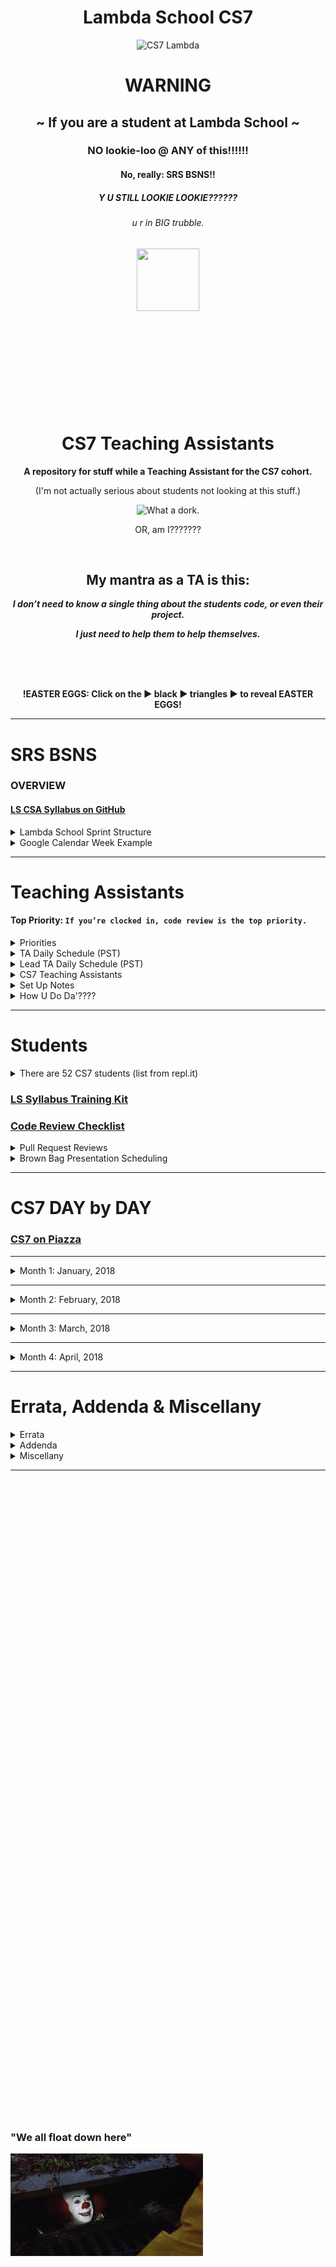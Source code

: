 <div align="center">
  <h1>Lambda School CS7</h1>
  <img src="https://raw.githubusercontent.com/mixelpixel/LambdaSchoolTA/master/art/cs7lambda.png" alt="CS7 Lambda" height="200px" width="200px">
  <h1><b>WARNING</b></h1>
  <h2>~ If you are a student at Lambda School ~</h2>
  <h3>NO lookie-loo @ ANY of this!!!!!!</h3>
  <h4>No, really: SRS BSNS!!</h4>
  <h5>Y U STILL LOOKIE LOOKIE??????</h5>
  <h6>u r in BIG trubble.</h6>
  <img src="https://orig00.deviantart.net/d0b8/f/2015/167/8/5/blue_lambda_as_hecu_marine_by_hanif1807-d8xkuq4.png" height="100px" width="100px">
  <br><br><br><br><br><br><br><br><br><br>
  <h1>CS7 Teaching Assistants</h1>
  <p><b>A repository for stuff while a Teaching Assistant for the CS7 cohort.</b></p>
  <p>(I'm not actually serious about students not looking at this stuff.)</p>
  <img src="https://raw.githubusercontent.com/mixelpixel/LambdaSchoolTA/master/art/what-a-dork.jpg" alt="What a dork.">
  <p>OR, am I???????</p>
  <br>
  <h2>My mantra as a TA is this:</h2>
  <p><i><b>I don’t need to know a single thing about the students code, or even their project.</b></i></p>
  <p><i><b>I just need to help them to help themselves.</b></i></p>
  <br><br><br>
  <p><b>!EASTER EGGS: Click on the ▶︎ black ▶︎ triangles ▶︎ to reveal EASTER EGGS!</b></p>
</div>

***

# SRS BSNS
### OVERVIEW
#### [LS CSA Syllabus on GitHub](https://github.com/LambdaSchool/LambdaCSA-Syllabus)

<details>
  <summary>Lambda School Sprint Structure</summary><p>

  - [Lambda School Sprint Structure](https://docs.google.com/spreadsheets/d/1m83sq7Td5jpJ0XQUTwN7dJKhBHvIUppyHGIQ58pVQl4/edit?usp=sharing)

  ![Lambda School Sprint Structure](art/weeklySchedule.png)

  </p>
</details>

<details>
  <summary>Google Calendar Week Example</summary><p>

  - The CS7 Calendar is available on Google Calendars per invite.

  ![CS& Google Calendar](art/google-calendar.png)

  </p>
</details>

***

# Teaching Assistants
#### Top Priority: `If you’re clocked in, code review is the top priority.`

<details>
  <summary>Priorities</summary><p>

  > When possible (which should be almost always…), code reviews should be done during instruction in the morning.
  > Emphasis is on the current PR’s, not the past ones.
  > Then the queue of questions should be covered in the afternoon.

  ##### Also, as for the queue, I have been doing this:
  1. if there are questions I can address quickly, then I do so in writing.
    - Am trying to fight the urge to jump into a chat (even though it is often easier to verbally explain things).
  2. When given questions in DM’s, I’m in the habit of asking that the question be posted in help channels prior to answering. Also, good to confirm that the student with the question is _PAIR PROGRAMMING_.

  ##### `Code reviews are literally the most important part of your job.`
  > The afternoon questions are great, but in-depth code reviews have more impact.

  </p>
</details>

<details>
  <summary>TA Daily Schedule (PST)</summary><p>

  #### DAILY@9:15am PST CS7 TA Stand Up Meeting (5 - 10 minutes)

  ## Monday through Thursday: Projects & Code Challenges

  | # | Time (PST) | Activity |
  |:---|:---|:---|
  | 1.  | 8        | `/jibble in` |
  | 2.  | 8 - 845  | 1) GitHub PR code reviews 2) #cs7_help |
  | 3.  | 845 - 9  | Lecture: code challenge review |
  | 4.  | 915      | CS7 TA standup meeting |
  | 5.  | 930 - 11 | 1) GitHub PR code reviews 2) #cs7_help |
  | 6.  | 11       | `/jibble out` |
  | 7.  | 11 - 12  | LUNCH |
  | 8.  | 12       | `jibble in` |
  | 9.  | 12 - 5   | 1) GitHub PR code reviews 2) #cs7_help 3) Zoom <a href="https://youtu.be/-P67b07z7Qw">Breakout</a> rooms |
  | 10. | 5        | `jibble out` |

  ## Friday: Sprint Challenges

  | # | Time (PST) | Activity |
  |:---|:---|:---|
  | 1.  | 8        | `/jibble in` |
  | 2.  | 8 - 915  | 1) GitHub PR code reviews 2) #cs7_help |
  | 3.  | 915      | CS7 TA standup meeting |
  | 4.  | 930 - 11 | 1) GitHub PR code reviews 2) #cs7_help |
  | 5.  | 11       | `/jibble out` |
  | 6.  | 11 - 12  | LUNCH |
  | 7.  | 12       | `jibble in` |
  | 8.  | 12 - 5   | 1) GitHub PR code reviews 2) #cs7_help 3) Zoom <a href="https://youtu.be/-P67b07z7Qw">Breakout</a> rooms |
  | 9.  | 5        | `jibble out` |

  </p>
</details>

<details>
  <summary>Lead TA Daily Schedule (PST)</summary><p>

  #### DAILY@9:15am PST CS7 TA Stand Up Meeting (5 - 10 minutes)
  ##### In alphabetical order, ask all the TA's
  1. What did you work on yesterday?
  2. What are you working on today?
  3. What is causing you to get stuck?

  #### DAILY@9:30am PST  [Lead TA Stand Up Meeting](https://zoom.us/j/4558930151)

  ## Monday through Thursday: Projects & Code Challenges

  | # | Time (PST) | Activity |
  |:---|:---|:---|
  | 1.  | 450p day before or 750a | Schedule Code Challenge |
  | 2.  | 8        | `/jibble in` |
  | 3.  | 8 - 845  | 1) GitHub PR code reviews 2) #cs7_help |
  | 4.  | 845 - 9  | Lecture: code challenge review |
  | 5.  | 915      | cs7 TA standup |
  | 6.  | 930      | Lead TA mtg: https://zoom.us/j/4558930151 |
  | 7.  | 945 - 11 | 1) GitHub PR code reviews 2) #cs7_help |
  | 8.  | 11       | `/jibble out` |
  | 9.  | 11 - 12  | LUNCH |
  | 10. | 12       | `jibble in` |
  | 11. | 12 - 5   | 1) GitHub PR code reviews 2) #cs7_help 3) Zoom <a href="https://youtu.be/-P67b07z7Qw">Breakout</a> rooms |
  | 12. | 5        | `jibble out` |

  ## Friday: Sprint Challenges

  | # | Time (PST) | Activity |
  |:---|:---|:---|
  | 1.  | 8        | `/jibble in` |
  | 2.  | 8 - 915  | 1) GitHub PR code reviews 2) #cs7_help |
  | 3.  | 915      | CS7 TA standup meeting |
  | 4.  | 930 - 11 | 1) GitHub PR code reviews 2) #cs7_help |
  | 5.  | 11       | `/jibble out` |
  | 6.  | 11 - 12  | LUNCH |
  | 7.  | 12       | `jibble in` |
  | 8.  | 12 - 5   | 1) GitHub PR code reviews 2) #cs7_help 3) Zoom <a href="https://youtu.be/-P67b07z7Qw">Breakout</a> rooms |
  | 9.  | 5        | `jibble out` |

  </p>
</details>

<details>
  <summary>CS7 Teaching Assistants</summary><p>

  ### CS7 TA's
  1. Manisha LaL (Chicago, IL) CST
  2. Wesley "Pine Cone" Harvey (Vancouver, BC) PST
  3. Satish Vattikuti (Toledo, OH) EST
  4. Patrick Kennedy (Madison, NH) EST
  5. Tyge Johnson (Salt Lake City, UT) MST

  <img src="https://raw.githubusercontent.com/mixelpixel/LambdaSchoolTA/master/art/TAbyTimezones.jpeg" alt="TA Time Zones" width="300">

  ### CS7 TA Schedules (PST)
  1. Manisha M-F 8-5
  2. Wesley: M-F 8-5
  3. Patrick: M-F 8-5
  4. Tyge Johnson: M-F 8-5
  5. Satish is Part Time: 20hrs total
    - M Tu W Th F: 8AM - 9AM
    - M    W    F: NOON - 5PM

  </p>
</details>

<details>
  <summary>Set Up Notes</summary><p>

  ### Setting up [repl.it](https://repl.it/teacher) code challenges
  Per Emily:
  1. Log into repl.it - you should see the classrooms
  2. When you click on CS7's classroom there should be 3 tabs: published, scheduled, and drafts.
  3. Under drafts, find the code challenge and click on it.
  4. On it's main page on the top right you can schedule it.
  5. Select tomorrow and set the time to 7:59 AM (I do 8, but I'm a rebel)
  6. You can always go back to the scheduled version, click to open it up and you'll have options to edit the tests etc. If you scroll all the way to the bottom, there's a link to the model solution. That's the one the students will see after submission, and the one you can share if you don't want to write one.

  ### Setting up BrownBags
  Per Emily:
  1. So right now I'm scheduling them a week at a time. I contact students individually and occasionally ask for volunteers in the channels. When I get a volunteer I add them to the calendar. The next two weeks are reserved for Sean and Caleb.
  2. The reason I do a week in advance is because sometimes we have to reschedule to make room for guests, and it makes it easier to just move the students back one week as opposed to scheduling them all out three months and having to figure out where to put them
  3. They're 20 minutes long, we aim for 3 per Friday

  ### Slack `/jibble` timeclock
  - In the jibble App channel, use `in` and `out`, see also: `help`
  - https://app.jibble.io/ to access your time sheet and edit times if need be.
  - http://help.jibble.io/timesheets/how-can-i-add-or-edit-time-manually

  ### 1099
  - https://www.irs.gov/businesses/small-businesses-self-employed/independent-contractor-self-employed-or-employee

  </p>
</details>

<details>
  <summary>How U Do Da'????</summary><p>

  ### Posting Links on Piazza
  - Just pasting the YouTube link WON'T result in an HTML link - it'll just be text.
  - MUCH more useful to students: EMBEDDED YouTube content!

  <div align="center">
  <img src="https://raw.githubusercontent.com/mixelpixel/LambdaSchoolTA/master/art/piazza/embed.png" alt="select 'Insert'" height="100">
  <br>
  <img src="https://raw.githubusercontent.com/mixelpixel/LambdaSchoolTA/master/art/piazza/piazzaEmbedYouTube.gif" alt="How to embed YouTube links on Piazza" height="338" width="600">
  </div>

  <details>
  <summary>Less awesome ways to post YouTube links on Piazza</summary><p>

  #### Just pasting a URL does NOT make a link:

  <img src="https://raw.githubusercontent.com/mixelpixel/LambdaSchoolTA/master/art/piazza/text.png" alt="bOrInG!!!" height="100">

  #### A couple extra steps to make it a link:

  <img src="https://raw.githubusercontent.com/mixelpixel/LambdaSchoolTA/master/art/piazza/link1.png" alt="click" height="100">

  <img src="https://raw.githubusercontent.com/mixelpixel/LambdaSchoolTA/master/art/piazza/link2.png" alt="paste" height="100">

  <img src="https://raw.githubusercontent.com/mixelpixel/LambdaSchoolTA/master/art/piazza/link3.png" alt="so very (barely) helpful" height="100">

  <img src="https://raw.githubusercontent.com/mixelpixel/LambdaSchoolTA/master/art/piazza/link4.png" alt="bOrInG!!!" height="100">

  #### [So, yeah, for all the work, embedding the content is easier and more effective!](#posting-links-on-piazza)

  ***

  </p>
  </details>

  ### Slack `/polly` polls
  - oh, it's a thing now with [a web interface](https://app.polly.ai/authoring)... templates... all that.

  ### Chat
  1. Slack chat supports mouse sharing and screen drawing
  2. Zoom

  ### Screen recording
  1. Zoom
  2. Linux: http://www.maartenbaert.be/simplescreenrecorder/ (pic and sound)
  3. macOS: QuickTime Player does screen captures. To record sound, I installed [SoundFlower](https://rogueamoeba.com/freebies/soundflower/) (Got to the GitHub link)
  4. Windows: ???
  5. Ever need to quickly concatenate two Zoom meeting mp4's? …Like in _30_ seconds?? Can haz FFMPEG???
  ```console
  $ ffmpeg -i PART1.mp4 -c copy -bsf:v h264_mp4toannexb -f mpegts temp1.ts
  $ ffmpeg -i PART2.mp4 -c copy -bsf:v h264_mp4toannexb -f mpegts temp2.ts
  $ ffmpeg -i "concat:temp1.ts|temp2.ts" -c copy -bsf:a aac_adtstoasc OUTPUT.mp4
  ```

    - you'll need this on macOS: `brew install ffmpeg`
    - for other OS's: https://trac.ffmpeg.org/wiki/CompilationGuide
    - or just start here: https://ffmpeg.org/

  6. ScreenFlow - Caleb has paid version to render w/o watermark
    - an example using Cursor enlargement, click radar, and displaying modifier keystrokes (e.g. `⌘ + v` for `paste`):

  ![How to upload an embedded YouTube link](art/piazza/piazzaEmbedYouTube.gif)

  7. Convert .mp4 to .gif: https://ezgif.com/video-to-gif

  ### Markdown Preview
  #### GitHub Flavored Markdown (GFM)
  - Manual: https://github.github.com/gfm/
  - CheatSheet: https://github.com/adam-p/markdown-here/wiki/Markdown-Cheatsheet

  #### How to get Markdown previews in text editors (for example in ANSWER.md or ReadMe.md files):
  - Markdown Preview in Atom: https://flight-manual.atom.io/using-atom/sections/writing-in-atom/#previews
  - Markdown Preview in VSC: https://code.visualstudio.com/docs/languages/markdown#_markdown-preview
  - You can also edit the markdown text file, commit the changes, push it to GitHub and view the file online in the browser

  #### Wanna know how to make these expandable sections in markdown?
  1. Click on this [README.md file](README.md), then
  2. click the `edit` icon:

  ![Look, a pencil!](art/look-a-pencil.png)

  3. wrap a section in this HTML:
  ```html
  <details><summary>Displayed Text</summary><p>

  Nested text/markdown

  </p></details>
  ```

  4. make it like this if you want the html collapsable in your text editor:
  ```html
  <details>
    <summary>Displayed Text</summary><p>

    Nested text/markdown

    </p>
  </details>
  ```



  </p>
</details>

***

# Students

<details>
  <summary>There are 52 CS7 students (list from repl.it)</summary><p>

  1. Aaron Burk
  2. Amanda Phillips
  3. Anthony Catalfo
  4. Ashlei Jone
  5. Boeun Kim
  6. Charlie Sparks
  7. Christopher Beards
  8. Cliff Kang
  9. Cody Windeknecht
  10. Courtney Seitz
  11. Daniel Abbott
  12. Daniel Lara
  13. Dani Tacheny
  14. David Loveday
  15. David Soudry
  16. Devin Baldwin
  17. Dixie Korley
  18. Eileen Eddy
  19. Eric Hechavarria
  20. German Go
  21. Giraud Julemis
  22. Glenn-David Daniel
  23. Igor Yermak
  24. John Spraul
  25. Jon Anderson
  26. Jonathan Brunt
  27. Jonathan Bry
  28. Kevin Chan
  29. Lokesh Patel
  30. Lo Saephan
  31. Maximo Delarosa
  32. Michael Marshalkovich
  33. Mike Streltsoff
  34. Nathan Flood
  35. Nathaniel Flory
  36. Nikhil Kamineni
  37. Peter Gray
  38. Punit Rawal
  39. Richard Reis
  40. Ronelle Lawson
  41. Ronnie Miksch
  42. Roy Tan
  43. Russell Bates
  44. Russell Stinson
  45. Sagdi Formanov
  46. Sergey Nam
  47. Shobana Ramesh
  48. Steven Magadan
  49. Tommy Coleman
  50. Tyson Williams
  51. Walter Woodward
  52. Young L

  </p>
</details>

### [LS Syllabus Training Kit](http://ls-training-kit.netlify.com/cs-master)
### [Code Review Checklist](https://github.com/LambdaSchool/Code-Review-Checklist)

<details>
  <summary>Pull Request Reviews</summary><p>

  ### DOM-JavaScript-mini
  - [Erich Hechavarria](https://github.com/LambdaSchool/DOM-JavaScript-mini/pull/60)
  ```
  Looks great - buttons work, layout's on point.
  I opened the page in Chrome, Firefox, Safari & Opera and the buttons all worked.
  Page layout looked good while resizing the browser.
  No console warnings in the Chrome Dev Tools, well done!

  Suggestion for GitHub Pull Requests and commits:
  - Get in the habit of committing more often!
  - Commit messages can be a valuable resource, and also help your focus on each step of the software development process.
  - While `tried` and `done` might be _true_, they don't really describe the state of the project as you were developing it.
  - Commit msgs don't have to be long, but often and succinct is good practice.
  - The command `git log` will show you the history of your project (`space` to page through the longer histories. `q` will get you out of the history display)

  As for PRs - it's helpful for TAs/Instructors if you put _your name_ as the title of the PR.
  Also, you can open a PR as soon as you fork and clone a repo.
  As you push commits to your repo, they'll get added to the PR.
  That way your work is available to us as you develop your project :)
  For example, start a PR title with "**Eric Hech: w.i.p.**"
  Then when you are done, you can edit the title to read, "**Eric Hech: done √**"
  Will also be useful when pair programming to put both peeps names in the title.

  Great job!
  ```

  </p>
</details>

<details>
  <summary>Brown Bag Presentation Scheduling</summary><p>

  ### Interested
  1. Aaron Burk: soft skills / people skills, request 1/26

  </p>
</details>

***

# CS7 DAY by DAY
### [CS7 on Piazza](https://piazza.com/class/jc6vhnh8mdl5pw)

***

<details>
  <summary>Month 1: January, 2018</summary><p>

  <details>
    <summary>Prior to Starting mid-Week 3</summary><p>

    ##### THIS LIST IS JUST AN EDUCATED GUESS RIGHT NOW

    ## Pre-Coursework
    - https://github.com/LambdaSchool/Precourse (PR review???)
    - https://github.com/LambdaSchool/Pre-Course-Git-Fu - Is this issued to students?
    ***
    ## Week 1: Jan. 8 - 12
    ## JavaScript I - IV
    - https://github.com/LambdaSchool/JavaScript-I-Mini
    - https://github.com/LambdaSchool/JavaScript-I
    - https://github.com/LambdaSchool/JavaScript-II-Mini
    - https://github.com/LambdaSchool/JavaScript-II
    - https://github.com/LambdaSchool/Sprint-Challenge--JavaScript
    ***
    ## Week 2: Jan. 16 - 19 (1/15: MLK Jr.)
    ## Data Structures
    - https://github.com/LambdaSchool/Data-Structures-I
    - https://github.com/LambdaSchool/LS-Data-Structures-I-Solution (PR review???)
    - https://github.com/LambdaSchool/Data-Structures-II
    - https://github.com/LambdaSchool/LS-Data-Structures-II-Solution (PR review???)
    - https://github.com/LambdaSchool/Sprint-Challenge--Data-Structures
    ***
    #### Code Challenges 1 through 10
    1. [reverseString](https://piazza.com/class/jc6vhnh8mdl5pw?cid=10)
    2. longestString
    3. [reverseCase](https://piazza.com/class/jc6vhnh8mdl5pw?cid=14)
    4. [reverseNumber](https://piazza.com/class/jc6vhnh8mdl5pw?cid=20)
    5. [moneyFormat](https://piazza.com/class/jc6vhnh8mdl5pw?cid=24)
    6. [toCamepCase](https://piazza.com/class/jc6vhnh8mdl5pw?cid=28)
    7. evenOccurences
    8. [romanNumerals](https://piazza.com/class/jc6vhnh8mdl5pw?cid=33)
    9. [stringCompression](https://piazza.com/class/jc6vhnh8mdl5pw?cid=34)
    10. collatzSequence

    </p>
  </details>

  ***

  ## Week 03: Jan. 22 - 26
  ## HTML/CSS and DOM Manipulation
  - https://github.com/LambdaSchool/HTML-CSS-mini
  - https://github.com/LambdaSchool/LS-Web-Intro-I (???)
  - https://github.com/LambdaSchool/DOM-JavaScript-mini
  - https://github.com/LambdaSchool/DOM-JavaScript-mini-Solution (PR review???)
  - https://github.com/LambdaSchool/Sprint-Challenge-DOM-Javascript
  ### Day 10: Mon, Jan. 22
  #### [Code Challenge 8: Roman Numerals](https://youtu.be/Q5T0Spd69uA)
  ***
  ### Day 11: Tue, Jan. 23
  #### [Code Challenge 9: String Compression](https://youtu.be/5B-3pOd7b2E)
  ***
  ### Day 12: Wed, Jan. 24
  #### [Code Challenge 10: Collatz Sequence](NO_VIDEO_RECORDED)
  #### [Introduction to DOM and manipulation with Vanilla JS - Lecture](https://youtu.be/X8Q1yD1wjig) w/Ivan Mora
  #### [Introduction to DOM and manipulation with Vanilla JS - Q&A](https://youtu.be/iuzkSVRJEss) w/Ivan Mora
  ***
  ### Day 13: Thu, Jan. 25
  #### [Code Challenge 11: Consecutive Strings](https://youtu.be/Ft_nfW8GKiQ) w/Patrick Kennedy

  <details>
  <summary>Consecutive Strings Solution</summary><p>

  <img src="https://raw.githubusercontent.com/mixelpixel/LambdaSchoolTA/master/art/pennywise.jpg" height="200px" width="200px">

  - https://piazza.com/class/jc6vhnh8mdl5pw?cid=40

  ```js
  /*
    You are given an array of strings called arr and an integer k.
    Your task is to return the longest string consisting of k consecutive
    strings from the array.

    n being the length of the string array, if n = 0 or k > n or k <= 0 return "".
   */

  function longestConsecutive(arr, k) {
    // n being the length of the string array, if n = 0 or k > n or k <= 0 return "".
    // n = arr.length
    if (arr.length === 0 || arr.length < k || k <= 0) return '';

    // return the longest string consisting of k consecutive strings from the array.
    return arr
      .map((value, index) => (
        arr.slice(index, index + k).join('')
        ))
      .reduce((longest, current) => (current.length > longest.length) ? current : longest);
  }

  // TEST SUITE - swEEt!
  // console.log(longestConsecutive([], 1), "empty string")      // <--- '' - arr.length === 0
  // console.log(longestConsecutive(["one"], 2), "empty string") // <--- '' - arr.length < k
  // console.log(longestConsecutive(['something'], -1), "empty string")     // <--- '' - k <= 0

  // const array = ['1', '22', '333', '55555', '4444', 'xx', '666666', 'ggg', 'q', 'kk'];
  // console.log(array.length);      // <--- 10
  // console.log(array.slice(3, 6)); // <--- [ '55555', '4444', 'xx' ]
  // console.log(array.join(''));    // <--- 122333555554444xx666666gggqkk
  // console.log(array.map((value, index) => (array.slice(index, index + 2).join('')))); // <--- ugly
  // console.log(array.reduce((longest, current) => current.length > longest.length ? current : longest)); // <--- six sixes


  // console.log(longestConsecutive(["zone", "abigail", "theta", "form", "libe", "zas"], 2)) // <--- "abigailtheta"
  // console.log(longestConsecutive(["zone", "abigail", "theta", "antidisestablishmentarianism", "form", "libe", "zas"], 3)) // <--- abi theta anti
  // console.log(longestConsecutive(["zone", "abigail", "theta", "antidisestablishmentarianism", "capybara", "form", "libe", "zas"], 3)) // <--- theta anti capy

  /*
   RESOURCES: google search "MDN <method name>", W3 schools, Free Code Camp
   ARRAY METHODS
   SLICE: https://developer.mozilla.org/en-US/docs/Web/JavaScript/Reference/Global_Objects/Array/slice
   JOIN: https://developer.mozilla.org/en-US/docs/Web/JavaScript/Reference/Global_Objects/Array/join
   MAP: https://developer.mozilla.org/en-US/docs/Web/JavaScript/Reference/Global_Objects/Array/map
   REDUCE: https://developer.mozilla.org/en-US/docs/Web/JavaScript/Reference/Global_Objects/Array/Reduce
   ALSO GOOD: https://medium.freecodecamp.org/reduce-f47a7da511a9
   */
  ```

  #### Truth Table: Inclusive Or
  - If ANY one of the variables evaluates to `true`, then the entire proposition evaluates to `true`.
  - There are three terms: `phi`, `psi` & `fry`.
  - Each term has two possible states: `true` or `false`.
  - The total number of _possible_ combination of three terms which each have two possible states is...?
  - Number of ***states*** (either true or false) raised to the power of the number of ***terms*** (phi, psi & fry), i.e. 2<sup>3</sup>, or (2 \* 2 \* 2), a.k.a. *eight*:

  | # | phi | psi | fry | "phi inclusive_or psi inclusive_or fry" |
  |:---|:---:|:---:|:---:|:---:|
  | 1) | T | T | T | True |
  | 2) | T | T | F | True |
  | 3) | T | F | T | True |
  | 4) | T | F | F | True |
  | 5) | F | T | T | True |
  | 6) | F | T | F | True |
  | 7) | F | F | T | True |
  | 8) | F | F | F | False |

  #### Exclusive Or (with only two terms)
  - Just a quick explanation of the difference between exclusive and inclusive or logic.
  - An _exclusive_ "or" operator evaluates to true when ONLY one of the terms (operands) is true.
  - i.e. "I will have either a cheese burger, or pizza, but _not both_"

  | Φ | Ψ | "Φ exclusive_or Ψ" |
  |:---:|:---:|:---:|
  | T | T | False |
  | T | F | True |
  | F | T | True |
  | F | F | False |

  </p>
  </details>

  #### [Introduction to DOM and manipulation with Vanilla JS - Q&A 2](https://youtu.be/qpI5z1DAiuY) w/Ivan Mora
  #### [Introduction to DOM and manipulation with Vanilla JS - Q&A 3](https://youtu.be/7qi6vrzgyNE) w/Ivan Mora
  ***
  ### Day 14: Fri, Jan. 26
  #### [Sprint Challenge](https://github.com/LambdaSchool/Sprint-Challenge-DOM-Javascript) Sprint-Challenge-DOM-Javascript
  #### [Introduction to DOM and manipulation with Vanilla JS - Solution 1](?????) w/Ivan Mora
  #### [Introduction to DOM and manipulation with Vanilla JS - Solution 2(Refactor)](https://youtu.be/LgFy3zAXK_o) w/Ivan Mora
  ### Sat, Jan. 27
  #### [CS7 - Introduction to DOM and manipulation with Vanilla JS - Optional Review](https://youtu.be/xZfB890FWMw)


  ***


  ## Week 04: Jan. 29 - Feb. 2
  ## Responsive Design and CSS Pre-Processors
  - https://github.com/lambdaschool/preprocessing-one

  ##### Prep w/ Josh Knell
  - [Friday prior prep walkthrough for TAs](https://youtu.be/KikBMTsdQpc)
  - https://codepen.io/bigknell/pen/zpgMbE

  ##### Posted in Slack Sunday prior: https://lambdaschoolstudents.slack.com/archives/C8ZM4HHD3/p1517169440000109

  <details>
  <summary>Setting up for LESS</summary><p>

  ```
  *Q: Why LESS and not SASS or another preprocessor?*

  A: Learning one will be almost identical to the other but SASS compiles on Ruby and to install Ruby for PC and MAC would have been an unwanted side effect for teaching.  You will find that the time spent in LESS will prepare you for any pre processor.

  *Q: I have node installed, but when I try to install LESS or run any commands I get an error: *

  `npm ERR! Error: EACCES: permission denied, access '/usr/local/lib/node_modules'`

  A: This is because of where your files for the node modules on your computer are stored.  The quick fix is to simply run "sudo" in front of your commands to override the permission error.

  Example:

  `sudo npm install -g less`

  This command, known as "super user do" will grant the correct permissions after you enter a password.

  For a more permanent fix, you can follow this guide on the npm website:

  https://docs.npmjs.com/getting-started/fixing-npm-permissions

  *Q: The pre course video talks about using jet brains IDE to further optimize my LESS build but I don't have that IDE.  What gives?*

  A:  Don't worry about the IDE.  That was just a helpful tip and trick.  We will be going over every detail in our guided demo.  Just get LESS installed and attempt to write a few lines of LESS so you're familiar with it.  Don't stress!
  ```

  ##### Notes for TAs to focus on
  1. CSS nesting for specificity & inheritance
  2. LESS Variables: all go on the top of the LESS script. LESS does not have hoisting like JS
  3. Compiled CSS vs. Uncompiled LESS (in codepen compiled CSS is in red)
  4. Comment the closing bracket in LESS for _sanity's sake_
  5. Use codepen error and analysis tools to troubleshoot.
  6. When using the terminal for preprocessing with `lessc` the error msgs are big!!
  7. Keep your cool ;)
  8. use text minifying to catch scoping errors (especially with siblings)
  9. @media queries are awesome.
  10. Max-width number: everything skinnier gets the change applied.
  11. LESS uses plus, minus, multiplication and division operators.
  12. Escaping for string literals to setup media queries (D.R.Y.) - helpful when juggling laptop, tablet, phone development.
  13. overview for the rest of the week: https://youtu.be/KikBMTsdQpc?t=1h2m36s

  </p>
  </details>

  ##### Day 1 - Preprocessors Intro
  - Required: https://htmlmag.com/article/an-introduction-to-css-preprocessors-sass-less-stylus
  - Documentation: http://lesscss.org/3.x/
  - Install video (my version will be coming soon): https://www.youtube.com/watch?v=YQYJUeokqOY
  ##### Day 2 - Preprocessors Advanced
  ##### Day 3 - Responsive Web Design Intro
  ##### Day 4 - Responsive Web Design Advanced
  ***
  ### Day 15: Mon, Jan. 29

  # NOTE: Post `@channel If you haven't already, join #cs6-cs7 for this week's lesson`

  #### [Code Challenge 12: Sum of Digits](VIDEO_RECORDED_NOT_POSTED) w/Patrick Kennedy
  #### [LECTURE](VIDEO_RECORDED_NOT_POSTED) w/SPEAKER
  #### [LECTURE](VIDEO_RECORDED_NOT_POSTED) w/SPEAKER
  ***
  ### Day 16: Tue, Jan. 30
  #### [Code Challenge ##: CODE_CHALLENGE](VIDEO_RECORDED_NOT_POSTED) w/Satish Vattikuti
  #### [LECTURE](VIDEO_RECORDED_NOT_POSTED) w/SPEAKER
  #### [LECTURE](VIDEO_RECORDED_NOT_POSTED) w/SPEAKER
  ***
  ### Day 17: Wed, Jan. 31
  #### [Code Challenge ##: CODE_CHALLENGE](VIDEO_RECORDED_NOT_POSTED) w/Satish Vattikuti
  #### [LECTURE](VIDEO_RECORDED_NOT_POSTED) w/SPEAKER
  #### [LECTURE](VIDEO_RECORDED_NOT_POSTED) w/SPEAKER
  ***
  ### Day 18: Thu, Feb. 1
  #### [Code Challenge ##: CODE_CHALLENGE](VIDEO_RECORDED_NOT_POSTED) w/Satish Vattikuti
  #### [LECTURE](VIDEO_RECORDED_NOT_POSTED) w/SPEAKER
  #### [LECTURE](VIDEO_RECORDED_NOT_POSTED) w/SPEAKER
  ***
  ### Day 19: Fri, Feb. 2
  #### [Sprint Challenge Repository on GitHub](https://github.com/LambdaSchool/NEW_SPRINT_CHALLENGE) NEW_SPRINT_CHALLENGE
  #### [Brown Bag](LINK) w/SPEAKER: TOPIC
  #### [Sprint Challenge Review](VIDEO_RECORDED_NOT_POSTED) w/SPEAKER
  #### [Sprint Challenge Review](VIDEO_RECORDED_NOT_POSTED) w/SPEAKER

  </p>
</details>


***


<details>
  <summary>Month 2: February, 2018</summary><p>

  ## Week ##: Mon. ## - ##
  ## WEEKLY_SUBJECT
  - GitHub Repositories
  ### Day ##: Mon, Mon. ##
  #### [Code Challenge ##: CODE_CHALLENGE](VIDEO_RECORDED_NOT_POSTED) w/SPEAKER
  #### [LECTURE](VIDEO_RECORDED_NOT_POSTED) w/SPEAKER
  #### [LECTURE](VIDEO_RECORDED_NOT_POSTED) w/SPEAKER
  ***
  ### Day ##: Tue, Mon. ##
  #### [Code Challenge ##: CODE_CHALLENGE](VIDEO_RECORDED_NOT_POSTED) w/SPEAKER
  #### [LECTURE](VIDEO_RECORDED_NOT_POSTED) w/SPEAKER
  #### [LECTURE](VIDEO_RECORDED_NOT_POSTED) w/SPEAKER
  ***
  ### Day ##: Wed, Mon. ##
  #### [Code Challenge ##: CODE_CHALLENGE](VIDEO_RECORDED_NOT_POSTED) w/SPEAKER
  #### [LECTURE](VIDEO_RECORDED_NOT_POSTED) w/SPEAKER
  #### [LECTURE](VIDEO_RECORDED_NOT_POSTED) w/SPEAKER
  ***
  ### Day ##: Thu, Mon. ##
  #### [Code Challenge ##: CODE_CHALLENGE](VIDEO_RECORDED_NOT_POSTED) w/SPEAKER
  #### [LECTURE](VIDEO_RECORDED_NOT_POSTED) w/SPEAKER
  #### [LECTURE](VIDEO_RECORDED_NOT_POSTED) w/SPEAKER
  ***
  ### Day ##: Fri, Mon. ##
  #### [Sprint Challenge Repository on GitHub](https://github.com/LambdaSchool/NEW_SPRINT_CHALLENGE) NEW_SPRINT_CHALLENGE
  #### [Brown Bag](LINK) w/SPEAKER: TOPIC
  #### [Sprint Challenge Review](VIDEO_RECORDED_NOT_POSTED) w/SPEAKER
  #### [Sprint Challenge Review](VIDEO_RECORDED_NOT_POSTED) w/SPEAKER


  ***


  ## Week ##: Mon. ## - ##
  ## WEEKLY_SUBJECT
  - GitHub Repositories
  ### Day ##: Mon, Mon. ##
  #### [Code Challenge ##: CODE_CHALLENGE](VIDEO_RECORDED_NOT_POSTED) w/SPEAKER
  #### [LECTURE](VIDEO_RECORDED_NOT_POSTED) w/SPEAKER
  #### [LECTURE](VIDEO_RECORDED_NOT_POSTED) w/SPEAKER
  ***
  ### Day ##: Tue, Mon. ##
  #### [Code Challenge ##: CODE_CHALLENGE](VIDEO_RECORDED_NOT_POSTED) w/SPEAKER
  #### [LECTURE](VIDEO_RECORDED_NOT_POSTED) w/SPEAKER
  #### [LECTURE](VIDEO_RECORDED_NOT_POSTED) w/SPEAKER
  ***
  ### Day ##: Wed, Mon. ##
  #### [Code Challenge ##: CODE_CHALLENGE](VIDEO_RECORDED_NOT_POSTED) w/SPEAKER
  #### [LECTURE](VIDEO_RECORDED_NOT_POSTED) w/SPEAKER
  #### [LECTURE](VIDEO_RECORDED_NOT_POSTED) w/SPEAKER
  ***
  ### Day ##: Thu, Mon. ##
  #### [Code Challenge ##: CODE_CHALLENGE](VIDEO_RECORDED_NOT_POSTED) w/SPEAKER
  #### [LECTURE](VIDEO_RECORDED_NOT_POSTED) w/SPEAKER
  #### [LECTURE](VIDEO_RECORDED_NOT_POSTED) w/SPEAKER
  ***
  ### Day ##: Fri, Mon. ##
  #### [Sprint Challenge Repository on GitHub](https://github.com/LambdaSchool/NEW_SPRINT_CHALLENGE) NEW_SPRINT_CHALLENGE
  #### [Brown Bag](LINK) w/SPEAKER: TOPIC
  #### [Sprint Challenge Review](VIDEO_RECORDED_NOT_POSTED) w/SPEAKER
  #### [Sprint Challenge Review](VIDEO_RECORDED_NOT_POSTED) w/SPEAKER


  ***


  ## Week ##: Mon. ## - ##
  ## WEEKLY_SUBJECT
  - GitHub Repositories
  ### Day ##: Mon, Mon. ##
  #### [Code Challenge ##: CODE_CHALLENGE](VIDEO_RECORDED_NOT_POSTED) w/SPEAKER
  #### [LECTURE](VIDEO_RECORDED_NOT_POSTED) w/SPEAKER
  #### [LECTURE](VIDEO_RECORDED_NOT_POSTED) w/SPEAKER
  ***
  ### Day ##: Tue, Mon. ##
  #### [Code Challenge ##: CODE_CHALLENGE](VIDEO_RECORDED_NOT_POSTED) w/SPEAKER
  #### [LECTURE](VIDEO_RECORDED_NOT_POSTED) w/SPEAKER
  #### [LECTURE](VIDEO_RECORDED_NOT_POSTED) w/SPEAKER
  ***
  ### Day ##: Wed, Mon. ##
  #### [Code Challenge ##: CODE_CHALLENGE](VIDEO_RECORDED_NOT_POSTED) w/SPEAKER
  #### [LECTURE](VIDEO_RECORDED_NOT_POSTED) w/SPEAKER
  #### [LECTURE](VIDEO_RECORDED_NOT_POSTED) w/SPEAKER
  ***
  ### Day ##: Thu, Mon. ##
  #### [Code Challenge ##: CODE_CHALLENGE](VIDEO_RECORDED_NOT_POSTED) w/SPEAKER
  #### [LECTURE](VIDEO_RECORDED_NOT_POSTED) w/SPEAKER
  #### [LECTURE](VIDEO_RECORDED_NOT_POSTED) w/SPEAKER
  ***
  ### Day ##: Fri, Mon. ##
  #### [Sprint Challenge Repository on GitHub](https://github.com/LambdaSchool/NEW_SPRINT_CHALLENGE) NEW_SPRINT_CHALLENGE
  #### [Brown Bag](LINK) w/SPEAKER: TOPIC
  #### [Sprint Challenge Review](VIDEO_RECORDED_NOT_POSTED) w/SPEAKER
  #### [Sprint Challenge Review](VIDEO_RECORDED_NOT_POSTED) w/SPEAKER

  </p>
</details>


***


<details>
  <summary>Month 3: March, 2018</summary><p>

  ## Week ##: Mon. ## - ##
  ## WEEKLY_SUBJECT
  - GitHub Repositories
  ### Day ##: Mon, Mon. ##
  #### [Code Challenge ##: CODE_CHALLENGE](VIDEO_RECORDED_NOT_POSTED) w/SPEAKER
  #### [LECTURE](VIDEO_RECORDED_NOT_POSTED) w/SPEAKER
  #### [LECTURE](VIDEO_RECORDED_NOT_POSTED) w/SPEAKER
  ***
  ### Day ##: Tue, Mon. ##
  #### [Code Challenge ##: CODE_CHALLENGE](VIDEO_RECORDED_NOT_POSTED) w/SPEAKER
  #### [LECTURE](VIDEO_RECORDED_NOT_POSTED) w/SPEAKER
  #### [LECTURE](VIDEO_RECORDED_NOT_POSTED) w/SPEAKER
  ***
  ### Day ##: Wed, Mon. ##
  #### [Code Challenge ##: CODE_CHALLENGE](VIDEO_RECORDED_NOT_POSTED) w/SPEAKER
  #### [LECTURE](VIDEO_RECORDED_NOT_POSTED) w/SPEAKER
  #### [LECTURE](VIDEO_RECORDED_NOT_POSTED) w/SPEAKER
  ***
  ### Day ##: Thu, Mon. ##
  #### [Code Challenge ##: CODE_CHALLENGE](VIDEO_RECORDED_NOT_POSTED) w/SPEAKER
  #### [LECTURE](VIDEO_RECORDED_NOT_POSTED) w/SPEAKER
  #### [LECTURE](VIDEO_RECORDED_NOT_POSTED) w/SPEAKER
  ***
  ### Day ##: Fri, Mon. ##
  #### [Sprint Challenge Repository on GitHub](https://github.com/LambdaSchool/NEW_SPRINT_CHALLENGE) NEW_SPRINT_CHALLENGE
  #### [Brown Bag](LINK) w/SPEAKER: TOPIC
  #### [Sprint Challenge Review](VIDEO_RECORDED_NOT_POSTED) w/SPEAKER
  #### [Sprint Challenge Review](VIDEO_RECORDED_NOT_POSTED) w/SPEAKER


  ***


  ## Week ##: Mon. ## - ##
  ## WEEKLY_SUBJECT
  - GitHub Repositories
  ### Day ##: Mon, Mon. ##
  #### [Code Challenge ##: CODE_CHALLENGE](VIDEO_RECORDED_NOT_POSTED) w/SPEAKER
  #### [LECTURE](VIDEO_RECORDED_NOT_POSTED) w/SPEAKER
  #### [LECTURE](VIDEO_RECORDED_NOT_POSTED) w/SPEAKER
  ***
  ### Day ##: Tue, Mon. ##
  #### [Code Challenge ##: CODE_CHALLENGE](VIDEO_RECORDED_NOT_POSTED) w/SPEAKER
  #### [LECTURE](VIDEO_RECORDED_NOT_POSTED) w/SPEAKER
  #### [LECTURE](VIDEO_RECORDED_NOT_POSTED) w/SPEAKER
  ***
  ### Day ##: Wed, Mon. ##
  #### [Code Challenge ##: CODE_CHALLENGE](VIDEO_RECORDED_NOT_POSTED) w/SPEAKER
  #### [LECTURE](VIDEO_RECORDED_NOT_POSTED) w/SPEAKER
  #### [LECTURE](VIDEO_RECORDED_NOT_POSTED) w/SPEAKER
  ***
  ### Day ##: Thu, Mon. ##
  #### [Code Challenge ##: CODE_CHALLENGE](VIDEO_RECORDED_NOT_POSTED) w/SPEAKER
  #### [LECTURE](VIDEO_RECORDED_NOT_POSTED) w/SPEAKER
  #### [LECTURE](VIDEO_RECORDED_NOT_POSTED) w/SPEAKER
  ***
  ### Day ##: Fri, Mon. ##
  #### [Sprint Challenge Repository on GitHub](https://github.com/LambdaSchool/NEW_SPRINT_CHALLENGE) NEW_SPRINT_CHALLENGE
  #### [Brown Bag](LINK) w/SPEAKER: TOPIC
  #### [Sprint Challenge Review](VIDEO_RECORDED_NOT_POSTED) w/SPEAKER
  #### [Sprint Challenge Review](VIDEO_RECORDED_NOT_POSTED) w/SPEAKER


  ***


  ## Week ##: Mon. ## - ##
  ## WEEKLY_SUBJECT
  - GitHub Repositories
  ### Day ##: Mon, Mon. ##
  #### [Code Challenge ##: CODE_CHALLENGE](VIDEO_RECORDED_NOT_POSTED) w/SPEAKER
  #### [LECTURE](VIDEO_RECORDED_NOT_POSTED) w/SPEAKER
  #### [LECTURE](VIDEO_RECORDED_NOT_POSTED) w/SPEAKER
  ***
  ### Day ##: Tue, Mon. ##
  #### [Code Challenge ##: CODE_CHALLENGE](VIDEO_RECORDED_NOT_POSTED) w/SPEAKER
  #### [LECTURE](VIDEO_RECORDED_NOT_POSTED) w/SPEAKER
  #### [LECTURE](VIDEO_RECORDED_NOT_POSTED) w/SPEAKER
  ***
  ### Day ##: Wed, Mon. ##
  #### [Code Challenge ##: CODE_CHALLENGE](VIDEO_RECORDED_NOT_POSTED) w/SPEAKER
  #### [LECTURE](VIDEO_RECORDED_NOT_POSTED) w/SPEAKER
  #### [LECTURE](VIDEO_RECORDED_NOT_POSTED) w/SPEAKER
  ***
  ### Day ##: Thu, Mon. ##
  #### [Code Challenge ##: CODE_CHALLENGE](VIDEO_RECORDED_NOT_POSTED) w/SPEAKER
  #### [LECTURE](VIDEO_RECORDED_NOT_POSTED) w/SPEAKER
  #### [LECTURE](VIDEO_RECORDED_NOT_POSTED) w/SPEAKER
  ***
  ### Day ##: Fri, Mon. ##
  #### [Sprint Challenge Repository on GitHub](https://github.com/LambdaSchool/NEW_SPRINT_CHALLENGE) NEW_SPRINT_CHALLENGE
  #### [Brown Bag](LINK) w/SPEAKER: TOPIC
  #### [Sprint Challenge Review](VIDEO_RECORDED_NOT_POSTED) w/SPEAKER
  #### [Sprint Challenge Review](VIDEO_RECORDED_NOT_POSTED) w/SPEAKER

  </p>
</details>

***

<details>
  <summary>Month 4: April, 2018</summary><p>

  ## Week ##: Mon. ## - ##
  ## WEEKLY_SUBJECT
  - GitHub Repositories
  ### Day ##: Mon, Mon. ##
  #### [Code Challenge ##: CODE_CHALLENGE](VIDEO_RECORDED_NOT_POSTED) w/SPEAKER
  #### [LECTURE](VIDEO_RECORDED_NOT_POSTED) w/SPEAKER
  #### [LECTURE](VIDEO_RECORDED_NOT_POSTED) w/SPEAKER
  ***
  ### Day ##: Tue, Mon. ##
  #### [Code Challenge ##: CODE_CHALLENGE](VIDEO_RECORDED_NOT_POSTED) w/SPEAKER
  #### [LECTURE](VIDEO_RECORDED_NOT_POSTED) w/SPEAKER
  #### [LECTURE](VIDEO_RECORDED_NOT_POSTED) w/SPEAKER
  ***
  ### Day ##: Wed, Mon. ##
  #### [Code Challenge ##: CODE_CHALLENGE](VIDEO_RECORDED_NOT_POSTED) w/SPEAKER
  #### [LECTURE](VIDEO_RECORDED_NOT_POSTED) w/SPEAKER
  #### [LECTURE](VIDEO_RECORDED_NOT_POSTED) w/SPEAKER
  ***
  ### Day ##: Thu, Mon. ##
  #### [Code Challenge ##: CODE_CHALLENGE](VIDEO_RECORDED_NOT_POSTED) w/SPEAKER
  #### [LECTURE](VIDEO_RECORDED_NOT_POSTED) w/SPEAKER
  #### [LECTURE](VIDEO_RECORDED_NOT_POSTED) w/SPEAKER
  ***
  ### Day ##: Fri, Mon. ##
  #### [Sprint Challenge Repository on GitHub](https://github.com/LambdaSchool/NEW_SPRINT_CHALLENGE) NEW_SPRINT_CHALLENGE
  #### [Brown Bag](LINK) w/SPEAKER: TOPIC
  #### [Sprint Challenge Review](VIDEO_RECORDED_NOT_POSTED) w/SPEAKER
  #### [Sprint Challenge Review](VIDEO_RECORDED_NOT_POSTED) w/SPEAKER


  ***


  ## Week ##: Mon. ## - ##
  ## WEEKLY_SUBJECT
  - GitHub Repositories
  ### Day ##: Mon, Mon. ##
  #### [Code Challenge ##: CODE_CHALLENGE](VIDEO_RECORDED_NOT_POSTED) w/SPEAKER
  #### [LECTURE](VIDEO_RECORDED_NOT_POSTED) w/SPEAKER
  #### [LECTURE](VIDEO_RECORDED_NOT_POSTED) w/SPEAKER
  ***
  ### Day ##: Tue, Mon. ##
  #### [Code Challenge ##: CODE_CHALLENGE](VIDEO_RECORDED_NOT_POSTED) w/SPEAKER
  #### [LECTURE](VIDEO_RECORDED_NOT_POSTED) w/SPEAKER
  #### [LECTURE](VIDEO_RECORDED_NOT_POSTED) w/SPEAKER
  ***
  ### Day ##: Wed, Mon. ##
  #### [Code Challenge ##: CODE_CHALLENGE](VIDEO_RECORDED_NOT_POSTED) w/SPEAKER
  #### [LECTURE](VIDEO_RECORDED_NOT_POSTED) w/SPEAKER
  #### [LECTURE](VIDEO_RECORDED_NOT_POSTED) w/SPEAKER
  ***
  ### Day ##: Thu, Mon. ##
  #### [Code Challenge ##: CODE_CHALLENGE](VIDEO_RECORDED_NOT_POSTED) w/SPEAKER
  #### [LECTURE](VIDEO_RECORDED_NOT_POSTED) w/SPEAKER
  #### [LECTURE](VIDEO_RECORDED_NOT_POSTED) w/SPEAKER
  ***
  ### Day ##: Fri, Mon. ##
  #### [Sprint Challenge Repository on GitHub](https://github.com/LambdaSchool/NEW_SPRINT_CHALLENGE) NEW_SPRINT_CHALLENGE
  #### [Brown Bag](LINK) w/SPEAKER: TOPIC
  #### [Sprint Challenge Review](VIDEO_RECORDED_NOT_POSTED) w/SPEAKER
  #### [Sprint Challenge Review](VIDEO_RECORDED_NOT_POSTED) w/SPEAKER


  ***


  ## Week ##: Mon. ## - ##
  ## WEEKLY_SUBJECT
  - GitHub Repositories
  ### Day ##: Mon, Mon. ##
  #### [Code Challenge ##: CODE_CHALLENGE](VIDEO_RECORDED_NOT_POSTED) w/SPEAKER
  #### [LECTURE](VIDEO_RECORDED_NOT_POSTED) w/SPEAKER
  #### [LECTURE](VIDEO_RECORDED_NOT_POSTED) w/SPEAKER
  ***
  ### Day ##: Tue, Mon. ##
  #### [Code Challenge ##: CODE_CHALLENGE](VIDEO_RECORDED_NOT_POSTED) w/SPEAKER
  #### [LECTURE](VIDEO_RECORDED_NOT_POSTED) w/SPEAKER
  #### [LECTURE](VIDEO_RECORDED_NOT_POSTED) w/SPEAKER
  ***
  ### Day ##: Wed, Mon. ##
  #### [Code Challenge ##: CODE_CHALLENGE](VIDEO_RECORDED_NOT_POSTED) w/SPEAKER
  #### [LECTURE](VIDEO_RECORDED_NOT_POSTED) w/SPEAKER
  #### [LECTURE](VIDEO_RECORDED_NOT_POSTED) w/SPEAKER
  ***
  ### Day ##: Thu, Mon. ##
  #### [Code Challenge ##: CODE_CHALLENGE](VIDEO_RECORDED_NOT_POSTED) w/SPEAKER
  #### [LECTURE](VIDEO_RECORDED_NOT_POSTED) w/SPEAKER
  #### [LECTURE](VIDEO_RECORDED_NOT_POSTED) w/SPEAKER
  ***
  ### Day ##: Fri, Mon. ##
  #### [Sprint Challenge Repository on GitHub](https://github.com/LambdaSchool/NEW_SPRINT_CHALLENGE) NEW_SPRINT_CHALLENGE
  #### [Brown Bag](LINK) w/SPEAKER: TOPIC
  #### [Sprint Challenge Review](VIDEO_RECORDED_NOT_POSTED) w/SPEAKER
  #### [Sprint Challenge Review](VIDEO_RECORDED_NOT_POSTED) w/SPEAKER

  </p>
</details>

***

# Errata, Addenda & Miscellany

<details>
  <summary>Errata</summary><p>

  1. [LS CSA Syllabus on GitHub](https://github.com/LambdaSchool/LambdaCSA-Syllabus)
    - out of sync with cs7
  2. List of students accuracy? Currently gleaned from the repl.it list of students who've completed assignments.
  3. List of Labs/Sprints released to students?
    - For operational understanding of their knowledge base.
    - And for Pull Request code reviews

  </p>
</details>

<details>
  <summary>Addenda</summary><p>

  1. Complete list of relevant LINKS released to class as supplemental/prepatory material.
  2. Deploy [arc_hive](https://youtu.be/uxIYIhiGMcE) to LS?
  3. Deploy Hackathon2018 Docker env project/sprint set up:
  ```
  Hey Dan, did you watch any of the Hackathon 2018 demos?

  There was a group that built an tool for LS students which - across platforms - could be configured to get students the tools they need for projects with minimal setup. If you have ~5-10 minutes to watch the demo, this link is cued up to their presentation: https://youtu.be/Kn3PX0QEK1U?t=28m53s

  > There would be a docker file for each lesson; each student would install a docker at the beginning, which would include all dependencies and lesson files, and each student could grab their own personal editor; there would literally be no setup time; the lesson could be started immediately.

  I’m thinking this could be useful in Precourse as well? Curious to know what you think - thanks!
  ```

  </p>
</details>

<details>
  <summary>Miscellany</summary><p>

  1. Helping Dan Frehner with https://github.com/mixelpixel/Getting-Started
  2. 1/2 hour demo video on GitHub.
    - Watch [Pre-Course - Git Fu](https://youtu.be/ZihgMcrHOF4).
    - Review https://github.com/LambdaSchool/Precourse/tree/master/Lesson1-Git
  3. Implement Arc Hive into LS?
  4. Hackathon2018 Docker project?
  5. vidpresso???

  </p>
</details>

***
<br><br><br><br><br><br><br><br><br><br><br><br><br><br><br><br><br><br><br><br>
<br><br><br><br><br><br><br><br><br><br><br><br><br><br><br><br><br><br><br><br>
<br><br><br><br><br><br><br><br><br><br><br><br><br><br><br><br><br><br><br><br>
### "We all float down here"
![We all float down here](/art/pennywise.jpeg)
<br><br><br><br><br><br><br><br><br><br><br><br><br><br><br><br><br><br><br><br>
<br><br><br><br><br><br><br><br><br><br><br><br><br><br><br><br><br><br><br><br>
<br><br><br><br><br><br><br><br><br><br><br><br><br><br><br><br><br><br><br><br>
### Balloon?
![Balloon?](/art/balloon.jpg)

